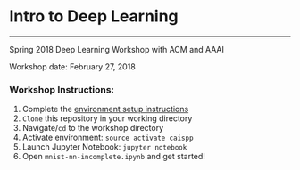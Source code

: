 # Intro to Deep Learning
---
Spring 2018 Deep Learning Workshop with ACM and AAAI

Workshop date: February 27, 2018

### Workshop Instructions:
1. Complete the [environment setup instructions](http://caisplusplus.usc.edu/blog/curriculum/environment_setup)
2. `Clone` this repository in your working directory
3. Navigate/`cd` to the workshop directory
4. Activate environment: `source activate caispp`
5. Launch Jupyter Notebook: `jupyter notebook`
6. Open `mnist-nn-incomplete.ipynb` and get started!
